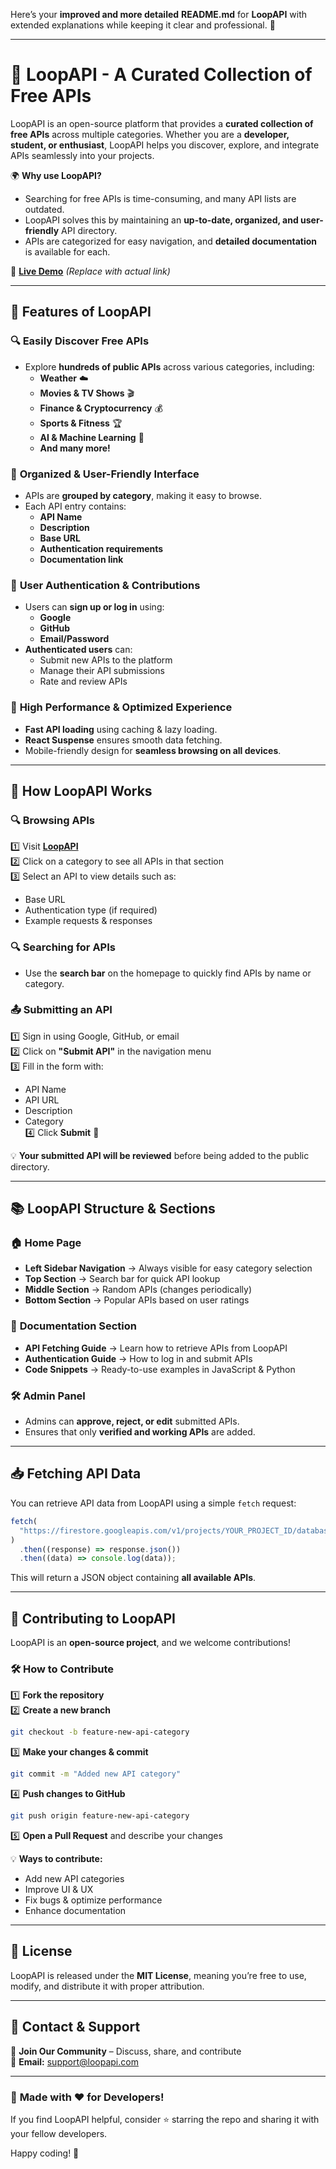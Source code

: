 Here’s your **improved and more detailed** **README.md** for **LoopAPI** with extended explanations while keeping it clear and professional. 🚀

---

# 📌 **LoopAPI - A Curated Collection of Free APIs**

LoopAPI is an open-source platform that provides a **curated collection of free APIs** across multiple categories. Whether you are a **developer, student, or enthusiast**, LoopAPI helps you discover, explore, and integrate APIs seamlessly into your projects.

🌍 **Why use LoopAPI?**

- Searching for free APIs is time-consuming, and many API lists are outdated.
- LoopAPI solves this by maintaining an **up-to-date, organized, and user-friendly** API directory.
- APIs are categorized for easy navigation, and **detailed documentation** is available for each.

🔗 **[Live Demo](https://loopapi.com/)** _(Replace with actual link)_

---

## 🚀 **Features of LoopAPI**

### 🔍 **Easily Discover Free APIs**

- Explore **hundreds of public APIs** across various categories, including:
  - **Weather** ☁️
  - **Movies & TV Shows** 🎬
  - **Finance & Cryptocurrency** 💰
  - **Sports & Fitness** 🏆
  - **AI & Machine Learning** 🤖
  - **And many more!**

### 📂 **Organized & User-Friendly Interface**

- APIs are **grouped by category**, making it easy to browse.
- Each API entry contains:
  - **API Name**
  - **Description**
  - **Base URL**
  - **Authentication requirements**
  - **Documentation link**

### 🔐 **User Authentication & Contributions**

- Users can **sign up or log in** using:
  - **Google**
  - **GitHub**
  - **Email/Password**
- **Authenticated users** can:
  - Submit new APIs to the platform
  - Manage their API submissions
  - Rate and review APIs

### 🚀 **High Performance & Optimized Experience**

- **Fast API loading** using caching & lazy loading.
- **React Suspense** ensures smooth data fetching.
- Mobile-friendly design for **seamless browsing on all devices**.

---

## 🎯 **How LoopAPI Works**

### 🔍 **Browsing APIs**

1️⃣ Visit **[LoopAPI](https://loopapi.com/)**  
2️⃣ Click on a category to see all APIs in that section  
3️⃣ Select an API to view details such as:

- Base URL
- Authentication type (if required)
- Example requests & responses

### 🔍 **Searching for APIs**

- Use the **search bar** on the homepage to quickly find APIs by name or category.

### 📤 **Submitting an API**

1️⃣ Sign in using Google, GitHub, or email  
2️⃣ Click on **"Submit API"** in the navigation menu  
3️⃣ Fill in the form with:

- API Name
- API URL
- Description
- Category  
  4️⃣ Click **Submit** 🚀

💡 **Your submitted API will be reviewed** before being added to the public directory.

---

## 📚 **LoopAPI Structure & Sections**

### 🏠 **Home Page**

- **Left Sidebar Navigation** → Always visible for easy category selection
- **Top Section** → Search bar for quick API lookup
- **Middle Section** → Random APIs (changes periodically)
- **Bottom Section** → Popular APIs based on user ratings

### 📖 **Documentation Section**

- **API Fetching Guide** → Learn how to retrieve APIs from LoopAPI
- **Authentication Guide** → How to log in and submit APIs
- **Code Snippets** → Ready-to-use examples in JavaScript & Python

### 🛠️ **Admin Panel**

- Admins can **approve, reject, or edit** submitted APIs.
- Ensures that only **verified and working APIs** are added.

---

## 📥 **Fetching API Data**

You can retrieve API data from LoopAPI using a simple `fetch` request:

```js
fetch(
  "https://firestore.googleapis.com/v1/projects/YOUR_PROJECT_ID/databases/(default)/documents/apis"
)
  .then((response) => response.json())
  .then((data) => console.log(data));
```

This will return a JSON object containing **all available APIs**.

---

## 🤝 **Contributing to LoopAPI**

LoopAPI is an **open-source project**, and we welcome contributions!

### 🛠️ **How to Contribute**

1️⃣ **Fork the repository**  
2️⃣ **Create a new branch**

```sh
git checkout -b feature-new-api-category
```

3️⃣ **Make your changes & commit**

```sh
git commit -m "Added new API category"
```

4️⃣ **Push changes to GitHub**

```sh
git push origin feature-new-api-category
```

5️⃣ **Open a Pull Request** and describe your changes

💡 **Ways to contribute:**

- Add new API categories
- Improve UI & UX
- Fix bugs & optimize performance
- Enhance documentation

---

## 📜 **License**

LoopAPI is released under the **MIT License**, meaning you’re free to use, modify, and distribute it with proper attribution.

---

## 📧 **Contact & Support**

💬 **Join Our Community** – Discuss, share, and contribute  
📧 **Email:** support@loopapi.com

---

### 🚀 **Made with ❤️ for Developers!**

If you find LoopAPI helpful, consider ⭐ starring the repo and sharing it with your fellow developers.

Happy coding! 🎉
